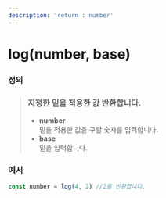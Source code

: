 ```yaml
---
description: 'return : number'
---
```


# log(number, base)

### 정의

> ### 지정한 밑을 적용한 값 반환합니다.
>
> * **number**\
>   밑을 적용한 값을 구할 숫자를 입력합니다.
> * **base**\
>   밑을 입력합니다.



### 예시

```javascript
const number = log(4, 2) //2를 반환합니다.
```
